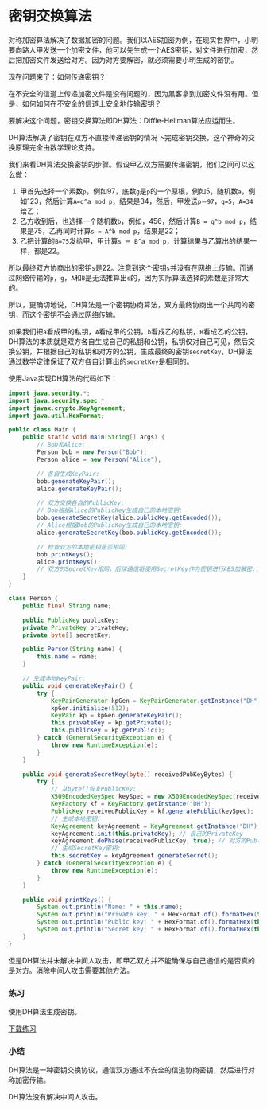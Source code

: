 # 密钥交换算法

对称加密算法解决了数据加密的问题。我们以AES加密为例，在现实世界中，小明要向路人甲发送一个加密文件，他可以先生成一个AES密钥，对文件进行加密，然后把加密文件发送给对方。因为对方要解密，就必须需要小明生成的密钥。

现在问题来了：如何传递密钥？

在不安全的信道上传递加密文件是没有问题的，因为黑客拿到加密文件没有用。但是，如何如何在不安全的信道上安全地传输密钥？

要解决这个问题，密钥交换算法即DH算法：Diffie-Hellman算法应运而生。

DH算法解决了密钥在双方不直接传递密钥的情况下完成密钥交换，这个神奇的交换原理完全由数学理论支持。

我们来看DH算法交换密钥的步骤。假设甲乙双方需要传递密钥，他们之间可以这么做：

1. 甲首先选择一个素数`p`，例如97，底数`g`是`p`的一个原根，例如5，随机数`a`，例如123，然后计算`A=g^a mod p`，结果是34，然后，甲发送`p＝97`，`g=5`，`A=34`给乙；
2. 乙方收到后，也选择一个随机数`b`，例如，456，然后计算`B = g^b mod p`，结果是75，乙再同时计算`s = A^b mod p`，结果是22；
3. 乙把计算的`B=75`发给甲，甲计算`s ＝ B^a mod p`，计算结果与乙算出的结果一样，都是22。

所以最终双方协商出的密钥`s`是22。注意到这个密钥`s`并没有在网络上传输。而通过网络传输的`p`，`g`，`A`和`B`是无法推算出`s`的，因为实际算法选择的素数是非常大的。

所以，更确切地说，DH算法是一个密钥协商算法，双方最终协商出一个共同的密钥，而这个密钥不会通过网络传输。

如果我们把`a`看成甲的私钥，`A`看成甲的公钥，`b`看成乙的私钥，`B`看成乙的公钥，DH算法的本质就是双方各自生成自己的私钥和公钥，私钥仅对自己可见，然后交换公钥，并根据自己的私钥和对方的公钥，生成最终的密钥`secretKey`，DH算法通过数学定律保证了双方各自计算出的`secretKey`是相同的。

使用Java实现DH算法的代码如下：

```java
import java.security.*;
import java.security.spec.*;
import javax.crypto.KeyAgreement;
import java.util.HexFormat;

public class Main {
    public static void main(String[] args) {
        // Bob和Alice:
        Person bob = new Person("Bob");
        Person alice = new Person("Alice");

        // 各自生成KeyPair:
        bob.generateKeyPair();
        alice.generateKeyPair();

        // 双方交换各自的PublicKey:
        // Bob根据Alice的PublicKey生成自己的本地密钥:
        bob.generateSecretKey(alice.publicKey.getEncoded());
        // Alice根据Bob的PublicKey生成自己的本地密钥:
        alice.generateSecretKey(bob.publicKey.getEncoded());

        // 检查双方的本地密钥是否相同:
        bob.printKeys();
        alice.printKeys();
        // 双方的SecretKey相同，后续通信将使用SecretKey作为密钥进行AES加解密...
    }
}

class Person {
    public final String name;

    public PublicKey publicKey;
    private PrivateKey privateKey;
    private byte[] secretKey;

    public Person(String name) {
        this.name = name;
    }

    // 生成本地KeyPair:
    public void generateKeyPair() {
        try {
            KeyPairGenerator kpGen = KeyPairGenerator.getInstance("DH");
            kpGen.initialize(512);
            KeyPair kp = kpGen.generateKeyPair();
            this.privateKey = kp.getPrivate();
            this.publicKey = kp.getPublic();
        } catch (GeneralSecurityException e) {
            throw new RuntimeException(e);
        }
    }

    public void generateSecretKey(byte[] receivedPubKeyBytes) {
        try {
            // 从byte[]恢复PublicKey:
            X509EncodedKeySpec keySpec = new X509EncodedKeySpec(receivedPubKeyBytes);
            KeyFactory kf = KeyFactory.getInstance("DH");
            PublicKey receivedPublicKey = kf.generatePublic(keySpec);
            // 生成本地密钥:
            KeyAgreement keyAgreement = KeyAgreement.getInstance("DH");
            keyAgreement.init(this.privateKey); // 自己的PrivateKey
            keyAgreement.doPhase(receivedPublicKey, true); // 对方的PublicKey
            // 生成SecretKey密钥:
            this.secretKey = keyAgreement.generateSecret();
        } catch (GeneralSecurityException e) {
            throw new RuntimeException(e);
        }
    }

    public void printKeys() {
        System.out.println("Name: " + this.name);
        System.out.println("Private key: " + HexFormat.of().formatHex(this.privateKey.getEncoded()));
        System.out.println("Public key: " + HexFormat.of().formatHex(this.publicKey.getEncoded()));
        System.out.println("Secret key: " + HexFormat.of().formatHex(this.secretKey));
    }
}
```

但是DH算法并未解决中间人攻击，即甲乙双方并不能确保与自己通信的是否真的是对方。消除中间人攻击需要其他方法。

### 练习

使用DH算法生成密钥。

[下载练习](encrypt-dh.zip)

### 小结

DH算法是一种密钥交换协议，通信双方通过不安全的信道协商密钥，然后进行对称加密传输。

DH算法没有解决中间人攻击。

